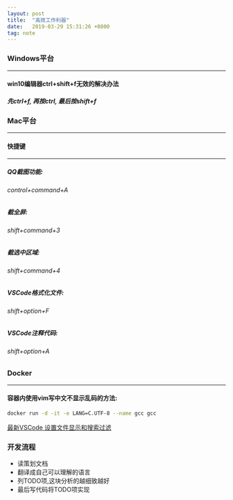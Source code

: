 ```yaml
---
layout: post
title:  "高效工作利器"
date:   2019-03-29 15:31:26 +0800
tag: note
---
```


### Windows平台
---
#### win10编辑器ctrl+shift+f无效的解决办法
##### 先ctrl+f, 再按ctrl, 最后按shift+f

### Mac平台
---
#### 快捷键
---
##### QQ截图功能:
###### control+command+A
##### 截全屏:
###### shift+command+3
##### 截选中区域:
###### shift+command+4
##### VSCode格式化文件:
###### shift+option+F
##### VSCode注释代码:
###### shift+option+A


### Docker
---
#### 容器内使用vim写中文不显示乱码的方法:
```bash
docker run -d -it -e LANG=C.UTF-8 --name gcc gcc
```

[最新VSCode 设置文件显示和搜索过滤](https://blog.csdn.net/ArisKing/article/details/84038430)

### 开发流程
- 读策划文档
- 翻译成自己可以理解的语言
- 列TODO项,这块分析的越细致越好
- 最后写代码将TODO项实现
